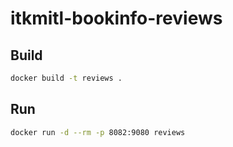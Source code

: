 # itkmitl-bookinfo-reviews

## Build

```bash
docker build -t reviews .
```

## Run
```bash
docker run -d --rm -p 8082:9080 reviews
```
